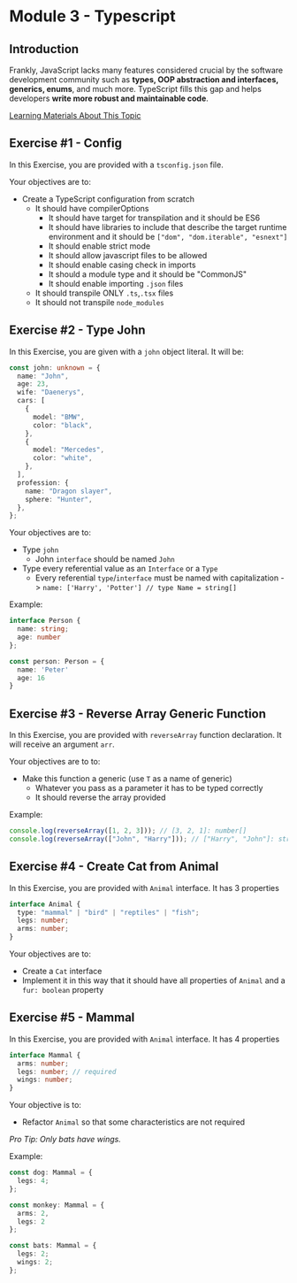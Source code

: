 # Module 3 - Typescript

## Introduction

Frankly, JavaScript lacks many features considered crucial by the software development community such as **types, OOP abstraction and interfaces, generics, enums**, and much more. TypeScript fills this gap and helps developers **write more robust and maintainable code**.

[Learning Materials About This Topic](https://www.notion.so/mkit/TypeScript-1d2dc7ec37fa4372821ae77b221cdd31)

## Exercise #1 - Config

In this Exercise, you are provided with a `tsconfig.json` file.

Your objectives are to:

- Create a TypeScript configuration from scratch
  - It should have compilerOptions
    - It should have target for transpilation and it should be ES6
    - It should have libraries to include that describe the target runtime environment and it should be `["dom", "dom.iterable", "esnext"]`
    - It should enable strict mode
    - It should allow javascript files to be allowed
    - It should enable casing check in imports
    - It should a module type and it should be "CommonJS"
    - It should enable importing `.json` files
  - It should transpile ONLY `.ts`,`.tsx` files
  - It should not transpile `node_modules`

## Exercise #2 - Type John

In this Exercise, you are given with a `john` object literal. It will be:

```typescript
const john: unknown = {
  name: "John",
  age: 23,
  wife: "Daenerys",
  cars: [
    {
      model: "BMW",
      color: "black",
    },
    {
      model: "Mercedes",
      color: "white",
    },
  ],
  profession: {
    name: "Dragon slayer",
    sphere: "Hunter",
  },
};
```

Your objectives are to:

- Type `john`
  - John `interface` should be named `John`
- Type every referential value as an `Interface` or a `Type`
  - Every referential `type`/`interface` must be named with capitalization -> `name: ['Harry', 'Potter'] // type Name = string[]`

Example:

```typescript
interface Person {
  name: string;
  age: number
};

const person: Person = {
  name: 'Peter'
  age: 16
}
```

## Exercise #3 - Reverse Array Generic Function

In this Exercise, you are provided with `reverseArray` function declaration. It will receive an argument `arr`.

Your objectives are to to:

- Make this function a generic (use `T` as a name of generic)
  - Whatever you pass as a parameter it has to be typed correctly
  - It should reverse the array provided

Example:

```typescript
console.log(reverseArray([1, 2, 3])); // [3, 2, 1]: number[]
console.log(reverseArray(["John", "Harry"])); // ["Harry", "John"]: string[]
```

## Exercise #4 - Create Cat from Animal

In this Exercise, you are provided with `Animal` interface. It has 3 properties

```typescript
interface Animal {
  type: "mammal" | "bird" | "reptiles" | "fish";
  legs: number;
  arms: number;
}
```

Your objectives are to:

- Create a `Cat` interface
- Implement it in this way that it should have all properties of `Animal` and a `fur: boolean` property

## Exercise #5 - Mammal

In this Exercise, you are provided with `Animal` interface. It has 4 properties

```typescript
interface Mammal {
  arms: number;
  legs: number; // required
  wings: number;
}
```

Your objective is to:

- Refactor `Animal` so that some characteristics are not required

_Pro Tip: Only bats have wings._

Example:

```typescript
const dog: Mammal = {
  legs: 4;
};

const monkey: Mammal = {
  arms: 2,
  legs: 2
};

const bats: Mammal = {
  legs: 2;
  wings: 2;
};
```
